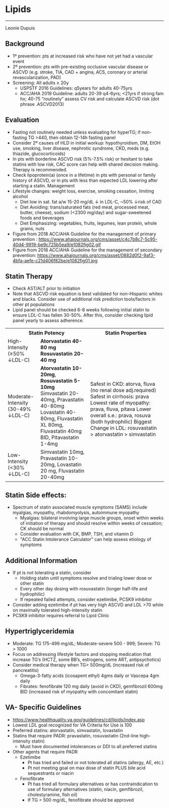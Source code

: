 # Lipids

---

Leonie Dupuis

## Background
-	1º prevention: pts at increased risk who have not yet had a vascular event
-	2º prevention: pts with pre-existing occlusive vascular disease or ASCVD (e.g. stroke, TIA, CAD + angina, ACS, coronary or arterial revascularization, PAD)
-	Screening:  All adults ≥ 20y
    -	USPSTF 2016 Guidelines: q5years for adults 40-75yrs
    -	ACC/AHA 2019 Guideline: adults 20-39 q4-6yrs; <21yrs if strong fam hx; 40-75 “routinely” assess CV risk and calculate ASCVD risk (dot phrase .ASCVD2013)

## Evaluation
-	Fasting not routinely needed unless evaluating for hyperTG; if non-fasting TG >440, then obtain 12-14h fasting panel
-	Consider 2º causes of HLD in initial workup: hypothyroidism, DM, EtOH use, smoking, liver disease, nephrotic syndrome, CKD, meds (e.g. thiazide, glucocorticoids)
-	In pts with borderline ASCVD risk (5%-7.5% risk) or hesitant to take statins with low risk, CAC score can help with shared decision making. Therapy is recommended.
-	Check lipoprotein(a) (once in a lifetime) in pts with personal or family history of ASCVD, or in pts with less than expected LDL lowering after starting a statin.
Management
-	Lifestyle changes: weight loss, exercise, smoking cessation, limiting alcohol
    -	Diet low in sat. fat a/w 15-20 mg/dL ↓ in LDL-C, ~50% ↓risk of CAD
    -	Diet Avoiding: trans/saturated fats (red meat, processed meat, butter, cheese), sodium (<2300 mg/day) and sugar-sweetened foods and beverages
    -	Diet Emphasizing: vegetables, fruits, legumes, lean protein, whole grains, nuts
- Figure from 2018 ACC/AHA Guideline for the management of primary prevention :
https://www.ahajournals.org/cms/asset/c4c7b8c7-5c95-40d4-9919-be9c725b5ea9/e1082fig02.gif
- Figure from 2018 ACC/AHA Guideline for the management of secondary prevention: 
https://www.ahajournals.org/cms/asset/0882d0f2-9af3-4bfa-aefe-c21d406f82be/e1082fig01.jpg

## Statin Therapy
-	Check AST/ALT prior to initiation
-	Note that ASCVD risk equation is best validated for non-Hispanic whites and blacks. Consider use of additional risk prediction tools/factors in other pt populations
-	Lipid panel should be checked 6-8 weeks following initial statin to ensure LDL-C has fallen 30-50%. After this, consider checking lipid panel yearly to assess adherence.


<table>
  <tr>
    <th colspan='2'>Statin Potency</th>
    <th>Statin Properties</th>
  </tr>
  <tr>
    <td>High-Intensity<br>(≥50% ↓LDL-C)</td>
    <td>
      <strong>Atorvastatin 40-80 mg</strong><br>
      <strong>Rosuvastatin 20-40 mg</strong><br>
    </td>
    <td rowspan='3'>Safest in CKD:  atorva, fluva (no renal dose adj.required)
Safest in cirrhosis: prava
Lowest rate of myopathy: prava, fluva, pitava
Lower overall s.e.: prava, rosuva (both hydrophilic)
Biggest Change in LDL: rosuvastatin > atorvastatin > simvastatin
</td>
  </tr>
  <tr>
    <td>Moderate-Intensity<br>(30-49% ↓LDL-C)</td>
    <td>
      <strong>Atorvastatin 10-20mg</strong>, <strong>Rosuvastatin 5-10mg</strong><br>
      Simvastatin 20-40mg, Pravastatin 40-80mg<br>
      Lovastatin 40-80mg, Fluvastatin XL 80mg, Fluvastatin 40mg BID, Pitavastatin 1-4mg<br>
    </td>
  </tr>
  <tr>
    <td>Low-Intensity<br>(<30% ↓LDL-C)</td>
    <td>
      Simvastatin 10mg, Pravastatin 10-20mg, Lovastatin 20 mg, Fluvastatin 20-40mg
    </td>
  </tr>
</table>

## Statin Side effects: 
-	Spectrum of statin associated muscle symptoms (SAMS) include myalgias, myopathy, rhabdomyolysis, autoimmune myopathy
    -	Myalgias: bilateral involving large muscle groups, onset within weeks of initiation of therapy and should resolve within weeks of cessation; CK should be normal
    -	Consider evaluation with CK, BMP, TSH, and vitamin D
    -	"ACC Statin Intolerance Calculator” can help assess etiology of symptoms

## Additional Information
-	If pt is not tolerating a statin, consider
    -	Holding statin until symptoms resolve and trialing lower dose or other statin
    -	Every other day dosing with rosuvastatin (longer half-life and hydrophilic)
    -	If repeated failed attempts, consider ezetimibe, PCSK9 inhibitor 
-	Consider adding ezetimibe if pt has very high ASCVD and LDL >70 while on maximally tolerated high-intensity statin
-	PCSK9 inhibitor requires referral to Lipid Clinic

## Hypertriglyceridemia
-	Moderate: TG 175-499 mg/dL; Moderate-severe 500 - 999; Severe: TG > 1000
-	Focus on addressing lifestyle factors and stopping medication that increase TG’s (HCTZ, some BB’s, estrogens, some ART, antipsychotics)
-	Consider medical therapy when TG> 500mg/dL  (increased risk of pancreatitis)
    -	Omega-3-fatty acids (icosapent ethyl) 4gms daily or Vascepa 4gm daily
    -	Fibrates: fenofibrate 120 mg daily (avoid in CKD), gemfibrozil 600mg BID (increased risk of myopathy with concomitant statin)

## VA- Specific Guidelines
- https://www.healthquality.va.gov/guidelines/cd/lipids/index.asp
-	Lowest LDL goal recognized for VA Criteria for Use is 100 
-	Preferred statins: atorvastatin, simvastatin, lovastatin
-	Statins that require PADR: pravastatin, rosuvastatin (2nd-line high-intensity statin)
    -	Must have documented intolerances or DDI to all preferred statins
-	Other agents that require PADR
    -	Ezetimibe
        -	Pt has tried and failed or not tolerated all statins (allergy, AE, etc.)
        -	Pt not meeting goal on max dose of statin PLUS bile acid sequestrants or niacin
    - Fenofibrate
        - Pt has tried all formulary alternatives or has contraindication to use of formulary alternatives (statin, niacin, gemfibrozil, cholestyramine, fish oil)
        - If TG > 500 mg/dL, fenofibrate should be approved
